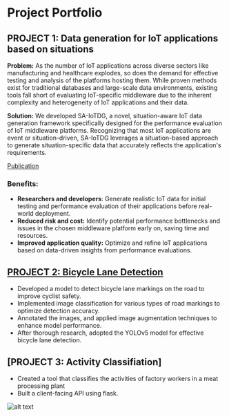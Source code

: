 # Project Portfolio

## PROJECT 1: Data generation for IoT applications based on situations

**Problem:** As the number of IoT applications across diverse sectors like manufacturing and healthcare explodes, so does the demand for effective testing and analysis of the platforms hosting them. While proven methods exist for traditional databases and large-scale data environments, existing tools fall short of evaluating IoT-specific middleware due to the inherent complexity and heterogeneity of IoT applications and their data.

**Solution:** We developed SA-IoTDG, a novel, situation-aware IoT data generation framework specifically designed for the performance evaluation of IoT middleware platforms. Recognizing that most IoT applications are event or situation-driven, SA-IoTDG leverages a situation-based approach to generate situation-specific data that accurately reflects the application's requirements.

[Publication](https://www.mdpi.com/1424-8220/23/1/7)

### Benefits:

* **Researchers and developers**: Generate realistic IoT data for initial testing and performance evaluation of their applications before real-world deployment.
* **Reduced risk and cost:** Identify potential performance bottlenecks and issues in the chosen middleware platform early on, saving time and resources.
* **Improved application quality:** Optimize and refine IoT applications based on data-driven insights from performance evaluations.


## [PROJECT 2: Bicycle Lane Detection](https://github.com/ShalmolyMondal/bicycle-lane-detector)

* Developed a model to detect bicycle lane markings on the road to improve cyclist safety.
* Implemented image classification for various types of road markings to optimize detection accuracy.
* Annotated the images, and applied image augmentation techniques to enhance model performance.
* After thorough research, adopted the YOLOv5 model for effective bicycle lane detection.


##  [PROJECT 3: Activity Classifiation]

* Created a tool that classifies the activities of factory workers in a meat processing plant
* Built a client-facing API using flask.

![alt text](image.jpg)
